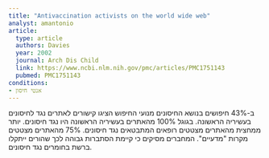 ```yaml
---
title: "Antivaccination activists on the world wide web"
analyst: amantonio
article:
  type: article
  authors: Davies
  year: 2002
  journal: Arch Dis Child
  link: https://www.ncbi.nlm.nih.gov/pmc/articles/PMC1751143
  pubmed: PMC1751143
conditions:
- אנטי חיסון
---
```


ב-43% חיפושים בנושא החיסונים מנועי החיפוש הציגו קישורים לאתרים נגד לחיסונים בעשיריה הראשונה. בגוגל 100% מהאתרים בעשיריה הראשונה היו נגד חיסונים. יותר ממחצית מהאתרים מצטטים רופאים המתבטאים נגד חיסונים. 75% מהאתרים מצטטים מקרות "מדעיים".
המחברים מסיקים כי קיימת הסתברות גבוהה לכך שהורים ייתקלו ברשת בחומרים נגד חיסונים.
